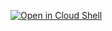 [![Open in Cloud Shell](https://gstatic.com/cloudssh/images/open-btn.svg)](https://console.cloud.google.com/cloudshell/editor?cloudshell_git_branch=cloud-shell&cloudshell_git_repo=https://github.com/galz10/contact-center-ai-samples.git&cloudshell_working_dir=easy-run-agent-button&shellonly=true)

